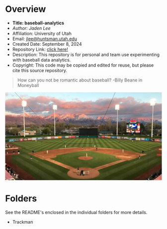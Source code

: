 # Overview

- **Title: baseball-analytics**
- *Author: Jaden Lee*
- Affiliation: University of Utah
- Email: <jlee@huntsman.utah.edu>
- Created Date: September 8, 2024
- Repository Link: [click here!](https://github.com/lee1jaden/baseball-analytics)
- Description: This repository is for personal and team use experimenting with baseball data analytics. 
- Copyright: This code may be copied and edited for reuse, but please cite this source repository.

> How can you not be romantic about baseball? -Billy Beane in Moneyball

[![The backdrop at Smith's Ballpark is incredible!](/smiths-ballpark.webp "Smith's Ballpark: Home of Utah Baseball")](https://utahutes.com/sports/baseball)

# Folders

See the README's enclosed in the individual folders for more details.

- Trackman


